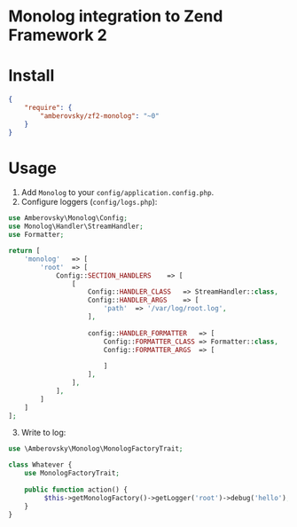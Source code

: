 # Monolog integration to Zend Framework 2

# Install

```json
{
    "require": {
        "amberovsky/zf2-monolog": "~0"
    }
}
```

# Usage

1. Add `Monolog` to your `config/application.config.php`.
2. Configure loggers (`config/logs.php`):
```php
use Amberovsky\Monolog\Config;
use Monolog\Handler\StreamHandler;
use Formatter;

return [
	'monolog'	=> [
        'root'  => [
            Config::SECTION_HANDLERS    => [
                [
                    Config::HANDLER_CLASS   => StreamHandler::class,
                    Config::HANDLER_ARGS    => [
                        'path'  => '/var/log/root.log',
                    ],
                    
                    config::HANDLER_FORMATTER   => [
                        Config::FORMATTER_CLASS => Formatter::class,
                        Config::FORMATTER_ARGS  => [
                            
                        ]
                    ],
                ],
            ],
        ]
	]
];

```
3. Write to log:
```php
use \Amberovsky\Monolog\MonologFactoryTrait;

class Whatever {
    use MonologFactoryTrait;
    
    public function action() {
         $this->getMonologFactory()->getLogger('root')->debug('hello');
    }
}
```
